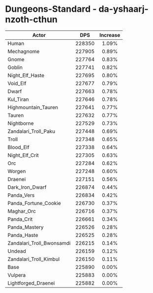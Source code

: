 # Dungeons-Standard - da-yshaarj-nzoth-cthun
| Actor | DPS | Increase |
|---|:---:|:---:|
|Human|228350|1.09%|
|Mechagnome|227905|0.89%|
|Gnome|227764|0.83%|
|Goblin|227741|0.82%|
|Night_Elf_Haste|227695|0.80%|
|Void_Elf|227677|0.79%|
|Dwarf|227663|0.78%|
|Kul_Tiran|227646|0.78%|
|Highmountain_Tauren|227641|0.77%|
|Tauren|227632|0.77%|
|Nightborne|227529|0.73%|
|Zandalari_Troll_Paku|227448|0.69%|
|Troll|227348|0.65%|
|Blood_Elf|227338|0.64%|
|Night_Elf_Crit|227305|0.63%|
|Orc|227284|0.62%|
|Worgen|227248|0.60%|
|Draenei|227151|0.56%|
|Dark_Iron_Dwarf|226874|0.44%|
|Panda_Vers|226834|0.42%|
|Panda_Fortune_Cookie|226730|0.37%|
|Maghar_Orc|226716|0.37%|
|Panda_Crit|226661|0.34%|
|Panda_Mastery|226526|0.28%|
|Panda_Haste|226525|0.28%|
|Zandalari_Troll_Bwonsamdi|226215|0.14%|
|Undead|226159|0.12%|
|Zandalari_Troll_Kimbul|226150|0.11%|
|Base|225890|0.00%|
|Vulpera|225883|0.00%|
|Lightforged_Draenei|225882|0.00%|
